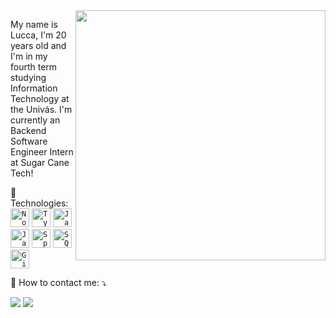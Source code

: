 <img src="https://raw.githubusercontent.com/MicaelliMedeiros/micaellimedeiros/master/image/computer-illustration.png" min-width="400px" max-width="400px" width="400px" align="right">

<p align="left"> 
  My name is Lucca, I'm 20 years old and I'm in my fourth term studying Information Technology at the Univás. I'm currently an Backend Software Engineer Intern at Sugar Cane Tech!
</p>

<p align="left">
  🦄 Technologies: 
                    <code><img height="30" src="https://www.svgrepo.com/show/354119/nodejs-icon.svg" alt="Nodejs"/></code>
		    <code><img height="30" src="https://www.svgrepo.com/show/349540/typescript.svg" alt="Typescript"/></code>
		    <code><img height="30" src="https://www.svgrepo.com/show/349419/javascript.svg" alt="Javascript"/></code>
                    <code><img height="30" src="https://www.svgrepo.com/show/452234/java.svg" alt="Java"/></code>
                    <code><img height="30" src="https://www.svgrepo.com/show/376350/spring.svg" alt="Spring"/></code>
                    <code><img height="30" src="https://www.svgrepo.com/show/127001/sql-file-format.svg" alt="SQL"/></code>
                    <code><img height="30" src="https://www.svgrepo.com/show/452210/git.svg" alt="Git"/></code>
</p>
<p align="left">
  💌 How to contact me: ⤵️
</p>

<p align="left">
  <a href="#" alt="Gmail">
  <img src="https://img.shields.io/badge/-Gmail-FF0000?style=flat-square&labelColor=FF0000&logo=gmail&logoColor=white&link=mailto:luccarebtoledo@gmail.com" /></a>

  <a href="#" alt="LinkedIn">
  <img src="https://img.shields.io/badge/-Linkedin-0e76a8?style=flat-square&logo=Linkedin&logoColor=white&link=https://www.linkedin.com/in/lucca-toledo/" /></a>
</p>
